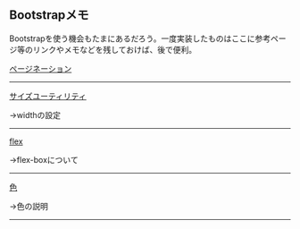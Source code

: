 ## Bootstrapメモ

Bootstrapを使う機会もたまにあるだろう。一度実装したものはここに参考ページ等のリンクやメモなどを残しておけば、後で便利。

[ページネーション](https://getbootstrap.jp/docs/5.0/components/pagination/)

---

[サイズユーティリティ](https://bootstrap-guide.com/utilities/sizing)

→widthの設定

---

[flex](https://getbootstrap.jp/docs/5.0/utilities/flex/)

→flex-boxについて

---

[色](https://getbootstrap.jp/docs/5.0/utilities/colors/)

→色の説明

---
